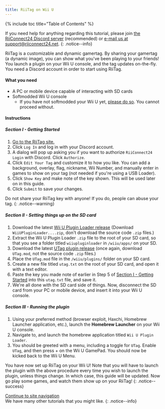 ```yaml
---
title: RiiTag on Wii U
---
```


{% include toc title="Table of Contents" %}

If you need help for anything regarding this tutorial, please join [the RiiConnect24 Discord server](https://discord.gg/b4Y7jfD) (recommended) or [e-mail us at support@riiconnect24.net](mailto:support@riiconnect24.net).
{: .notice--info}

RiiTag is a customizable and dynamic gamertag. By sharing your gamertag (a
dynamic image), you can show what you've been playing to your friends! You
launch a plugin on your Wii U console, and the tag updates on-the-fly. You need a Discord account in order to start using RiiTag.

#### What you need

* A PC or mobile device capable of interacting with SD cards
* Softmodded Wii U console
    * If you have not softmodded your Wii U yet, [please do
      so](https://wiiu.hacks.guide). You cannot proceed without.

#### Instructions

##### Section I - Getting Started

1. [Go to the RiiTag site.](https://tag.rc24.xyz/)
1. Click `Log In` and log in with your Discord account.
1. A dialog will pop up asking you if you want to authorize `RiiConnect24 Login` with Discord. Click `Authorize`.
1. Click `Edit Your Tag` and customize it to how you like. You can add a background, overlay, flag, nickname, Wii Number, and manually enter in games to show on your tag (not needed if you're using a USB Loader).
1. Click `Show Key` and make note of the key shown. This will be used later on
in this guide.
1. Click `Submit` to save your changes.

Do not share your RiiTag key with anyone! If you do, people can abuse your tag.
{: .notice--warning}

##### Section II - Setting things up on the SD card

1. Download the latest [Wii U Plugin Loader
release](https://github.com/Maschell/WiiUPluginLoader/releases)
(Download `WiiUPluginLoader....zip`, don't download the source code `.zip`
files.)
1. Extract the Wii U Plugin Loader `.zip` file to the root of your SD card, so
that you see a folder titled `wiiupluginloader` in `/wiiu/apps/` on
your SD.
1. Download the latest [UTag plugin
release](https://github.com/RiiConnect24/UTag/releases) (once again, download
`UTag.mod`, not the source code `.zip` files.)
1. Place the `UTag.mod` file in the `/wiiu/plugins/` folder on your SD card.
1. Create a new file titled `utag.txt` on the root of your SD card, and open
it with a text editor.
1. Paste the key you made note of earlier in Step 5 of [Section I - Getting
Started](#section-i---getting-started) into this `utag.txt` file, and save it.
1. We're all done with the SD card side of things. Now, disconnect the SD card
from your PC or mobile device, and insert it into your Wii U console.

##### Section III - Running the plugin

1. Using your preferred method (browser exploit, Haxchi, Homebrew Launcher
application, etc.), launch the **Homebrew Launcher** on your Wii U console.
1. Navigate to, and launch the homebrew application titled `Wii U Plugin
Loader`.
1. You should be greeted with a menu, including a toggle for `UTag`. Enable
`UTag`, and then press + on the Wii U GamePad. You should now be kicked back
to the Wii U Menu.

You have now set up RiiTag on your Wii U! Note that you will have to launch
the plugin with the above procedure every time you wish to launch the plugin,
unless things change. In which case, this guide will be updated. Now go play
some games, and watch them show up on your RiiTag!
{: .notice--success}

[Continue to site navigation](site-navigation)<br>
We have many other tutorials that you might like.
{: .notice--info}

